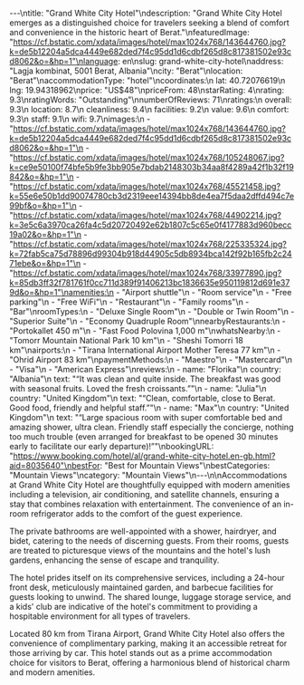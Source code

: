 ---\ntitle: "Grand White City Hotel"\ndescription: "Grand White City Hotel emerges as a distinguished choice for travelers seeking a blend of comfort and convenience in the historic heart of Berat."\nfeaturedImage: "https://cf.bstatic.com/xdata/images/hotel/max1024x768/143644760.jpg?k=de5b12204a5dca4449e682ded7f4c95dd1d6cdbf265d8c817381502e93cd8062&o=&hp=1"\nlanguage: en\nslug: grand-white-city-hotel\naddress: "Lagja kombinat, 5001 Berat, Albania"\ncity: "Berat"\nlocation: "Berat"\naccommodationType: "hotel"\ncoordinates:\n  lat: 40.72076619\n  lng: 19.94318962\nprice: "US$48"\npriceFrom: 48\nstarRating: 4\nrating: 9.3\nratingWords: "Outstanding"\nnumberOfReviews: 71\nratings:\n  overall: 9.3\n  location: 8.7\n  cleanliness: 9.4\n  facilities: 9.2\n  value: 9.6\n  comfort: 9.3\n  staff: 9.1\n  wifi: 9.7\nimages:\n  - "https://cf.bstatic.com/xdata/images/hotel/max1024x768/143644760.jpg?k=de5b12204a5dca4449e682ded7f4c95dd1d6cdbf265d8c817381502e93cd8062&o=&hp=1"\n  - "https://cf.bstatic.com/xdata/images/hotel/max1024x768/105248067.jpg?k=ce9e50100f74bfe5b9fe3bb905e7bdab2148303b34aa8f4289a42f1b32f19842&o=&hp=1"\n  - "https://cf.bstatic.com/xdata/images/hotel/max1024x768/45521458.jpg?k=55e6e50b1dd90074780cb3d2319eee14394bb8de4ea7f5daa2dffd494c7e99bf&o=&hp=1"\n  - "https://cf.bstatic.com/xdata/images/hotel/max1024x768/44902214.jpg?k=3e5c6a3970ca26fa4c5d20720492e62b1807c5c65e0f4177883d960becc19a02&o=&hp=1"\n  - "https://cf.bstatic.com/xdata/images/hotel/max1024x768/225335324.jpg?k=72fab5ca75d78896d99304b918d44905c5db8934bca142f92b165fb2c2471ebe&o=&hp=1"\n  - "https://cf.bstatic.com/xdata/images/hotel/max1024x768/33977890.jpg?k=85db3ff32f781761f0cc711d389f91406213bc1836635e950119812d691e379d&o=&hp=1"\namenities:\n  - "Airport shuttle"\n  - "Room service"\n  - "Free parking"\n  - "Free WiFi"\n  - "Restaurant"\n  - "Family rooms"\n  - "Bar"\nroomTypes:\n  - "Deluxe Single Room"\n  - "Double or Twin Room"\n  - "Superior Suite"\n  - "Economy Quadruple Room"\nnearbyRestaurants:\n  - "Portokallet 450 m"\n  - "Fast Food Polovina 1,000 m"\nwhatsNearby:\n  - "Tomorr Mountain National Park 10 km"\n  - "Sheshi Tomorri 18 km"\nairports:\n  - "Tirana International Airport Mother Teresa 77 km"\n  - "Ohrid Airport 83 km"\npaymentMethods:\n  - "Maestro"\n  - "Mastercard"\n  - "Visa"\n  - "American Express"\nreviews:\n  - name: "Florika"\n    country: "Albania"\n    text: "“It was clean and quite inside. The breakfast was good with seasonal fruits. Loved the fresh croissants.”"\n  - name: "Julia"\n    country: "United Kingdom"\n    text: "“Clean, comfortable, close to Berat. Good food, friendly and helpful staff.”"\n  - name: "Max"\n    country: "United Kingdom"\n    text: "“Large spacious room with super comfortable bed and amazing shower, ultra clean. Friendly staff especially the concierge, nothing too much trouble (even arranged for breakfast to be opened 30 minutes early to facilitate our early departure)!”"\nbookingURL: "https://www.booking.com/hotel/al/grand-white-city-hotel.en-gb.html?aid=8035640"\nbestFor: "Best for Mountain Views"\nbestCategories: "Mountain Views"\ncategory: "Mountain Views"\n---\n\nAccommodations at Grand White City Hotel are thoughtfully equipped with modern amenities including a television, air conditioning, and satellite channels, ensuring a stay that combines relaxation with entertainment. The convenience of an in-room refrigerator adds to the comfort of the guest experience.

The private bathrooms are well-appointed with a shower, hairdryer, and bidet, catering to the needs of discerning guests. From their rooms, guests are treated to picturesque views of the mountains and the hotel's lush gardens, enhancing the sense of escape and tranquility.

The hotel prides itself on its comprehensive services, including a 24-hour front desk, meticulously maintained garden, and barbecue facilities for guests looking to unwind. The shared lounge, luggage storage service, and a kids' club are indicative of the hotel's commitment to providing a hospitable environment for all types of travelers.

Located 80 km from Tirana Airport, Grand White City Hotel also offers the convenience of complimentary parking, making it an accessible retreat for those arriving by car. This hotel stands out as a prime accommodation choice for visitors to Berat, offering a harmonious blend of historical charm and modern amenities.